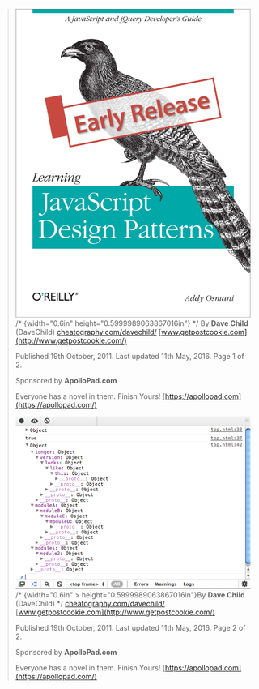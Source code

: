 > ![image001.jpeg](./images/image001.jpeg)
/* {width="0.6in" height="0.5999989063867016in"} */
> By **Dave Child** (DaveChild)
> [cheatography.com/davechild/](http://www.cheatography.com/davechild/)
> [www.getpostcookie.com](http://www.getpostcookie.com/)
>
> Published 19th October, 2011. Last updated 11th May, 2016. Page 1 of
> 2.
>
> Sponsored by **ApolloPad.com**
>
> Everyone has a novel in them. Finish Yours!
> [https://apollopad.com](https://apollopad.com/)
>
> ![image002.png](./images/image002.png)
/* {width="0.6in" > height="0.5999989063867016in"}By **Dave Child** (DaveChild) */
> [cheatography.com/davechild/](http://www.cheatography.com/davechild/)
> [www.getpostcookie.com](http://www.getpostcookie.com/)
>
> Published 19th October, 2011. Last updated 11th May, 2016. Page 2 of
> 2.
>
> Sponsored by **ApolloPad.com**
>
> Everyone has a novel in them. Finish Yours!
> [https://apollopad.com](https://apollopad.com/)
